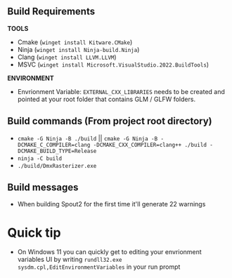 ## Build Requirements
**TOOLS**
- Cmake	(`winget install Kitware.CMake`)
- Ninja (`winget install Ninja-build.Ninja`)
- Clang (`winget install LLVM.LLVM`)
- MSVC 	(`winget install Microsoft.VisualStudio.2022.BuildTools`)

**ENVIRONMENT**
- Envrionment Variable: `EXTERNAL_CXX_LIBRARIES` needs to be created and pointed at your root folder that contains GLM / GLFW folders.

## Build commands (From project root directory)
- `cmake -G Ninja -B ./build` || `cmake -G Ninja -B -DCMAKE_C_COMPILER=clang -DCMAKE_CXX_COMPILER=clang++ ./build -DCMAKE_BUILD_TYPE=Release`
- `ninja -C build`
- `./build/DmxRasterizer.exe`

## Build messages
- When building Spout2 for the first time it'll generate 22 warnings

# Quick tip
- On Windows 11 you can quickly get to editing your envrionment variables UI by writing `rundll32.exe sysdm.cpl,EditEnvironmentVariables` in your run prompt